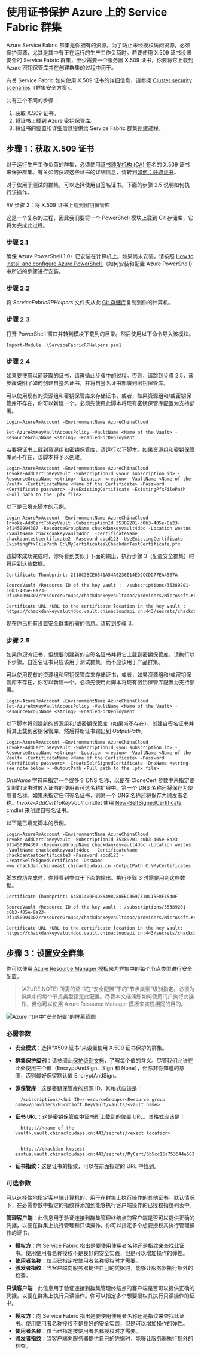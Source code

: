 <properties
   pageTitle="使用证书保护 Service Fabric 群集 | Azure"
   description="如何使用 X.509 证书保护 Service Fabric 群集。"
   services="service-fabric"
   documentationCenter=".net"
   authors="ChackDan"
   manager="timlt"
   editor=""/>

<tags
   ms.service="service-fabric"
   ms.date="05/27/2016"
   wacn.date="01/17/2017"/>

# 使用证书保护 Azure 上的 Service Fabric 群集

Azure Service Fabric 群集是你拥有的资源。为了防止未经授权访问资源，必须保护资源，尤其是其中有正在运行的生产工作负荷时。若要使用 X.509 证书设置安全的 Service Fabric 群集，至少需要一个服务器 X.509 证书，你要将它上载到 Azure 密钥保管库并在创建群集的过程中用于。

有关 Service Fabric 如何使用 X.509 证书的详细信息，请参阅 [Cluster security scenarios](/documentation/articles/service-fabric-cluster-security/)（群集安全方案）。

共有三个不同的步骤：

1. 获取 X.509 证书。
2. 将证书上载到 Azure 密钥保管库。
3. 将证书的位置和详细信息提供给 Service Fabric 群集创建过程。

<a id="acquirecerts"></a>
## 步骤 1：获取 X.509 证书

对于运行生产工作负荷的群集，必须使用[证书颁发机构 (CA)](https://en.wikipedia.org/wiki/Certificate_authority) 签名的 X.509 证书来保护群集。有关如何获取这些证书的详细信息，请转到[如何：获取证书](http://msdn.microsoft.com/zh-cn/library/aa702761.aspx)。

对于仅用于测试的群集，可以选择使用自签名证书。下面的步骤 2.5 说明如何执行该操作。

##<a name="step-2-upload-the-x509-certificate-to-the-key-vault"></a> 步骤 2：将 X.509 证书上载到密钥保管库

这是一个复杂的过程，因此我们要将一个 PowerShell 模块上载到 Git 存储库，它将为完成此过程。

### 步骤 2.1
确保 Azure PowerShell 1.0+ 已安装在计算机上。如果尚未安装，请按照 [How to install and configure Azure PowerShell.](/documentation/articles/powershell-install-configure/)（如何安装和配置 Azure PowerShell）中所述的步骤进行安装。

### 步骤 2.2
将 *ServiceFabricRPHelpers* 文件夹从此 [Git 存储库](https://github.com/ChackDan/Service-Fabric/tree/master/Scripts/ServiceFabricRPHelpers)复制到你的计算机。

### 步骤 2.3
打开 PowerShell 窗口并转到模块下载到的目录。然后使用以下命令导入该模块。


	Import-Module .\ServiceFabricRPHelpers.psm1


### 步骤 2.4
如果要使用以前获取的证书，请遵循此步骤中的过程。否则，请跳到步骤 2.5，该步骤说明了如何创建自签名证书，并将自签名证书部署到密钥保管库。

可以使用现有的资源组和密钥保管库来存储证书，或者，如果资源组和/或密钥保管库不存在，你可以新建一个。必须先使用此脚本将现有密钥保管库配置为支持部署。


	Login-AzureRmAccount -EnvironmentName AzureChinaCloud

	Set-AzureRmKeyVaultAccessPolicy -VaultName <Name of the Vault> -ResourceGroupName <string> -EnabledForDeployment


若要将证书上载到资源组和密钥保管库，请运行以下脚本。如果资源组和密钥保管库尚不存在，该脚本将予以创建。


	Login-AzureRmAccount -EnvironmentName AzureChinaCloud
	Invoke-AddCertToKeyVault -SubscriptionId <your subscription id> -ResourceGroupName <string> -Location <region> -VaultName <Name of the Vault> -CertificateName <Name of the Certificate> -Password <Certificate password> -UseExistingCertificate -ExistingPfxFilePath <Full path to the .pfx file>

以下是已填充脚本的示例。


	Login-AzureRmAccount -EnvironmentName AzureChinaCloud
	Invoke-AddCertToKeyVault -SubscriptionId 35389201-c0b3-405e-8a23-9f1450994307 -ResourceGroupName chackdankeyvault4doc -Location westus -VaultName chackdankeyvault4doc  -CertificateName chackdantestcertificate2 -Password abcd123 -UseExistingCertificate -ExistingPfxFilePath C:\MyCertificates\ChackdanTestCertificate.pfx


该脚本成功完成时，你将看到类似于下面的输出，执行步骤 3（配置安全群集）时将用到这些数据。


	Certificate Thumbprint: 2118C3BCE6541A54A0236E14ED2CCDD77EA4567A

	SourceVault /Resource ID of the key vault :  /subscriptions/35389201-c0b3-405e-8a23-9f1450994307/resourceGroups/chackdankeyvault4doc/providers/Microsoft.KeyVault/vaults/chackdankeyvault4doc

	Certificate URL /URL to the certificate location in the key vault : https://chackdankeyvalut4doc.vault.chinacloudapi.cn:443/secrets/chackdantestcertificate3/ebc8df6300834326a95d05d90e0701ea


现在你已拥有设置安全群集所需的信息。请转到步骤 3。

### 步骤 2.5
如果你*没有*证书，但想要创建新的自签名证书并将它上载到密钥保管库，请执行以下步骤。自签名证书只应该用于测试群集，而不应该用于产品群集。

可以使用现有的资源组和密钥保管库来存储证书，或者，如果资源组和/或密钥保管库不存在，你可以新建一个。必须先使用此脚本将现有密钥保管库配置为支持部署。

	Login-AzureRmAccount -EnvironmentName AzureChinaCloud
	Set-AzureRmKeyVaultAccessPolicy -VaultName <Name of the Vault> -ResourceGroupName <string> -EnabledForDeployment


以下脚本将创建新的资源组和/或密钥保管库（如果尚不存在）、创建自签名证书并将其上载到密钥保管库，然后将新证书输出到 *OutputPath*。


	Login-AzureRmAccount -EnvironmentName AzureChinaCloud
	Invoke-AddCertToKeyVault -SubscriptionId <you subscription id> -ResourceGroupName <string> -Location <region> -VaultName <Name of the Vault> -CertificateName <Name of the Certificate> -Password <Certificate password> -CreateSelfSignedCertificate -DnsName <string- see note below.> -OutputPath <Full path to the .pfx file>

*DnsName* 字符串指定一个或多个 DNS 名称，以便在 CloneCert 参数中未指定要复制的证书时放入证书的使用者可选名称扩展中。第一个 DNS 名称还将保存为使用者名称。如果未指定任何签名证书，则第一个 DNS 名称还将保存为颁发者名称。*Invoke-AddCertToKeyVault* cmdlet 使用 [New-SelfSignedCertificate](https://technet.microsoft.com/zh-cn/library/hh848633.aspx) cmdlet 来创建自签名证书。

以下是已填充脚本的示例。


	Login-AzureRmAccount -EnvironmentName AzureChinaCloud
	Invoke-AddCertToKeyVault -SubscriptionId 35389201-c0b3-405e-8a23-9f1450994307 -ResourceGroupName chackdankeyvault4doc -Location westus -VaultName chackdankeyvault4doc  -CertificateName chackdantestcertificate3 -Password abcd123 -CreateSelfSignedCertificate -DnsName www.chackdan.chinaeast.chinacloudapi.cn -OutputPath C:\MyCertificates


脚本成功完成时，你将看到类似于下面的输出。执行步骤 3 时需要用到这些数据。


	Certificate Thumbprint: 64881409F4D86498C88EEC3697310C15F8F1540F

	SourceVault /Resource ID of the key vault : /subscriptions/35389201-c0b3-405e-8a23-9f1450994307/resourceGroups/chackdankeyvault4doc/providers/Microsoft.KeyVault/vaults/chackdankeyvault4doc

	Certificate URL /URL to the certificate location in the key vault: https://chackdankeyvalut4doc.vault.chinacloudapi.cn:443/secrets/chackdantestcertificate3/fvc8df6300834326a95d05d90e0720ea


## 步骤 3：设置安全群集

你可以使用 [Azure Resource Manager 模板](/documentation/articles/service-fabric-cluster-creation-via-arm/)来为群集中的每个节点类型进行安全配置。

>[AZURE.NOTE]
所需的证书在“安全配置”下的“节点类型”级别指定。必须为群集中的每个节点类型指定此配置。尽管本文档演练如何使用门户执行此操作，但你可以使用 Azure Resource Manager 模板来实现相同的目的。

![Azure 门户中“安全配置”的屏幕截图][SecurityConfigurations_01]

### 必需参数

- **安全模式**：选择“X509 证书”来设置使用 X.509 证书保护的群集。
- **群集保护级别**：请参阅此[保护级别文档](https://msdn.microsoft.com/zh-cn/library/aa347692.aspx)，了解每个值的含义。尽管我们允许在此处使用三个值（EncryptAndSign、Sign 和 None），但除非你知道的意图，否则最好保留默认值 EncryptAndSign。
- **源保管库**：这是密钥保管库的资源 ID。其格式应该是：

    
    	/subscriptions/<Sub ID>/resourceGroups/<Resource group name>/providers/Microsoft.KeyVault/vaults/<vault name>
    

- **证书 URL**：这是密钥保管库中证书所上载到的位置 URL。其格式应该是：

	
    	https://<name of the vault>.vault.chinacloudapi.cn:443/secrets/<exact location>
	
	
    	https://chackdan-kmstest-eastus.vault.chinacloudapi.cn:443/secrets/MyCert/6b5cc15a753644e6835cb3g3486b3812
	

- **证书指纹**：这是证书的指纹，可以在前面指定的 URL 中找到。

### 可选参数

 可以选择性地指定客户端计算机的、用于在群集上执行操作的其他证书。默认情况下，在必需参数中指定的指纹将添加到能够执行客户端操作的已授权指纹列表中。

**管理客户端**：此信息用于验证连接到群集管理终结点的客户端是否可以提供正确的凭据，以便在群集上执行管理和只读操作。你可以指定多个想要授权其执行管理操作的证书。

- **授权方**：向 Service Fabric 指出是要使用使用者名称还是指纹来查找此证书。使用使用者名称授权不是良好的安全实践，但是可以增加操作的弹性。
- **使用者名称**：仅当已指定按使用者名称授权时才需要。
- **颁发者指纹**：当客户端向服务器提供自己的凭据时，能够让服务器执行额外的检查。

**只读客户端**：此信息用于验证连接到群集管理终结点的客户端是否可以提供正确的凭据，以便在群集上执行只读操作。你可以指定多个想要授权其执行只读操作的证书。

- **授权方**：向 Service Fabric 指出是要使用使用者名称还是指纹来查找此证书。使用使用者名称授权不是良好的安全实践，但是可以增加操作的弹性。
- **使用者名称**：仅当已指定按使用者名称授权时才需要。
- **颁发者指纹**：当客户端向服务器提供自己的凭据时，能够让服务器执行额外的检查。
<!--
## 后续步骤
在群集上配置证书安全性之后，请继续执行[步骤 4：完成群集创建](/documentation/articles/service-fabric-cluster-creation-via-portal/#step-4--complete-the-cluster-creation)中的群集创建过程。

为群集创建证书安全性之后，可以[更新证书](/documentation/articles/service-fabric-cluster-security-update-certs-azure/)。
-->

<!--Image references-->
[SecurityConfigurations_01]: ./media/service-fabric-cluster-azure-secure-with-certs/SecurityConfigurations_01.png
[SecurityConfigurations_02]: ./media/service-fabric-cluster-azure-secure-with-certs/SecurityConfigurations_02.png

<!---HONumber=Mooncake_Quality_Review_0117_2017-->